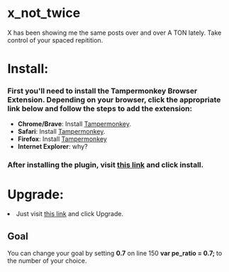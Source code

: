 # x_not_twice
X has been showing me the same posts over and over A TON lately. Take control of your spaced repitition.

<h1>Install:</h1>
<h3>First you'll need to install the Tampermonkey Browser Extension. Depending on your browser, click the appropriate link below and follow the steps to add the extension:</h3>

<ul>
<li><b>Chrome/Brave</b>: Install <a href="https://chrome.google.com/webstore/detail/dhdgffkkebhmkfjojejmpbldmpobfkfo">Tampermonkey</a>.</li>
<li><b>Safari</b>: Install <a href="https://tampermonkey.net/?ext=dhdg&browser=safari">Tampermonkey</a>.</li>
<li><b>Firefox</b>: Install <a href="https://addons.mozilla.org/en-US/firefox/addon/tampermonkey/">Tampermonkey</a></li>
<li><b>Internet Explorer</b>: why?</li>
</ul>
<h3>After installing the plugin, visit <a href="https://github.com/frankamedic/x_not_twice/raw/master/xnottwice.js">this link</a>  and click install.</h3>

<h1>Upgrade:</h1>
<li>Just visit <a href="https://github.com/frankamedic/x_not_twice/raw/master/xnottwice.js">this link</a> and click Upgrade.</li>

<h2>Goal</h2>
</b>You can change your goal by setting <b>0.7</b> on line 150 <b> var pe_ratio = 0.7; </b> to the number of your choice.
